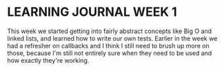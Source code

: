 # LEARNING JOURNAL WEEK 1

This week we started getting into fairly abstract concepts like Big O and linked lists, and learned how to write our own tests. Earlier in the week we had a refresher on callbacks and I think I still need to brush up more on those, because I'm still not entirely sure when they need to be used and how exactly they're working. 